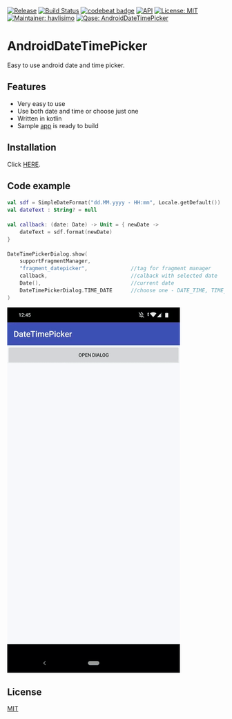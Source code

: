 [![Release](https://jitpack.io/v/Qase/AndroidDateTimePicker.svg)](https://jitpack.io/#Qase/AndroidDateTimePicker)
[![Build Status](https://travis-ci.org/Qase/AndroidDateTimePicker.svg?branch=master)](https://travis-ci.org/Qase/AndroidDateTimePicker)
[![codebeat badge](https://codebeat.co/badges/21bd2793-337f-43eb-b774-240aaa202819)](https://codebeat.co/projects/github-com-qase-androiddatetimepicker-master)
[![API](https://img.shields.io/badge/API-15%2B-brightgreen.svg?style=flat)](https://android-arsenal.com/api?level=15)
[![License: MIT](https://img.shields.io/badge/License-MIT-yellow.svg)](https://opensource.org/licenses/MIT)
[![Maintainer: havlisimo](https://img.shields.io/badge/Maintainer-havlisimo-blue.svg)](mailto:tomas.havlicek@quanti.cz)
[![Qase: AndroidDateTimePicker](https://img.shields.io/badge/Qase-AndroidDateTimePicker-ff69b4.svg)](https://github.com/Qase/AndroidDateTimePicker)

# AndroidDateTimePicker

Easy to use android date and time picker. 

## Features
* Very easy to use
* Use both date and time or choose just one
* Written in kotlin 
* Sample [app](github/sampleApp.png) is ready to build


## Installation

Click [HERE](https://jitpack.io/#Qase/AndroidDateTimePicker).

## Code example
```Kotlin
val sdf = SimpleDateFormat("dd.MM.yyyy - HH:mm", Locale.getDefault())
val dateText : String? = null

val callback: (date: Date) -> Unit = { newDate ->
    dateText = sdf.format(newDate)
}

DateTimePickerDialog.show(
    supportFragmentManager,
    "fragment_datepicker",              //tag for fragment manager
    callback,                           //calback with selected date
    Date(),                             //current date
    DateTimePickerDialog.TIME_DATE      //choose one - DATE_TIME, TIME_ONLY, DATE_ONLY, TIME_DATE
)
```

<img src="github/datetimepicker.gif" width="400">

## License
[MIT](https://github.com/nishanths/license/blob/master/LICENSE)
